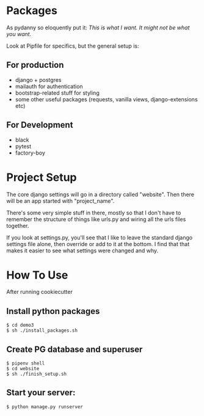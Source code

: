 # Packages

As pydanny so eloquently put it: *This is what I want.  It might not be what you want.*

Look at Pipfile for specifics, but the general setup is:

## For production

* django + postgres
* mailauth for authentication
* bootstrap-related stuff for styling
* some other useful packages (requests, vanilla views, django-extensions etc)

## For Development

* black
* pytest
* factory-boy

# Project Setup

The core django settings will go in a directory called "website".  Then there
will be an app started with "project_name".

There's some very simple stuff in there, mostly so that I don't have to remember the
structure of things like urls.py and wiring all the urls files together.

If you look at settings.py, you'll see that I like to leave the standard django
settings file alone, then override or add to it at the bottom.  I find that that
makes it easier to see what settings were changed and why.

# How To Use

After running cookiecutter

## Install python packages
```
$ cd demo3
$ sh ./install_packages.sh
```

## Create PG database and superuser

```
$ pipenv shell
$ cd website
$ sh ./finish_setup.sh
```

## Start your server:

```
$ python manage.py runserver
```
